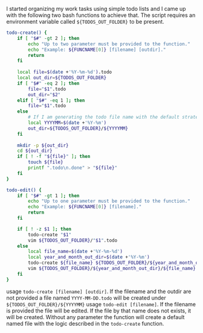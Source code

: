 I started organizing my work tasks using simple todo lists and I came up with the following two bash functions to achieve that. The script requires an environment variable called `${TODOS_OUT_FOLDER}` to be present.

```bash
todo-create() {
	if [ "$#" -gt 2 ]; then
		echo "Up to two parameter must be provided to the function."
		echo "Example: ${FUNCNAME[0]} [filename] [outdir]."
		return
	fi
	
	local file=$(date +'%Y-%m-%d').todo
	local out_dir=${TODOS_OUT_FOLDER}
	if [ "$#" -eq 2 ]; then
		file="$1".todo
		out_dir="$2"
	elif [ "$#" -eq 1 ]; then
		file="$1".todo
	else
		# If I am generating the todo file name with the default strategy, I would like them to be grouped by YYYYMM
		local YYYYMM=$(date +'%Y-%m')
		out_dir=${TODOS_OUT_FOLDER}/${YYYYMM}
	fi
	
	mkdir -p ${out_dir}
	cd ${out_dir}
	if [ ! -f "${file}" ]; then
		touch ${file}
		printf ".todo\n.done" > "${file}"
	fi
}

todo-edit() {
	if [ "$#" -gt 1 ]; then
		echo "Up to one parameter must be provided to the function."
		echo "Example: ${FUNCNAME[0]} [filename]."
		return
	fi

	if [ ! -z $1 ]; then
		todo-create "$1"
		vim ${TODOS_OUT_FOLDER}/"$1".todo	
	else
		local file_name=$(date +'%Y-%m-%d')
		local year_and_month_out_dir=$(date +'%Y-%m')
		todo-create ${file_name} ${TODOS_OUT_FOLDER}/${year_and_month_out_dir}
		vim ${TODOS_OUT_FOLDER}/${year_and_month_out_dir}/${file_name}.todo	
	fi
}
```

usage `todo-create [filename] [outdir]`. If the filename and the outdir are not provided a file named `YYYY-MM-DD.todo` will be created under `${TODOS_OUT_FOLDER}/${YYYYMM}`
usage `todo-edit [filename]`. If the filename is provided the file will be edited. If the file by that name does not exists, it will be created. Without any parameter the function will create a default named file with the logic described in the `todo-create` function.
